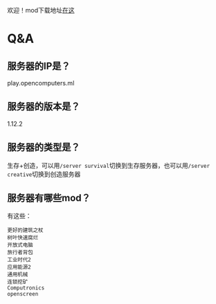 欢迎！mod下载地址<a href="https://www.opencomputers.ml:1337/mods.zip">在这</a>

# Q&A
## 服务器的IP是？
play.opencomputers.ml
## 服务器的版本是？
1.12.2
## 服务器的类型是？
生存+创造，可以用`/server survival`切换到生存服务器，也可以用`/server creative`切换到创造服务器
## 服务器有哪些mod？
有这些：
```
更好的建筑之杖
树叶快速腐烂
开放式电脑
旅行者背包
工业时代2
应用能源2
通用机械
连锁挖矿
Computronics
openscreen
```
